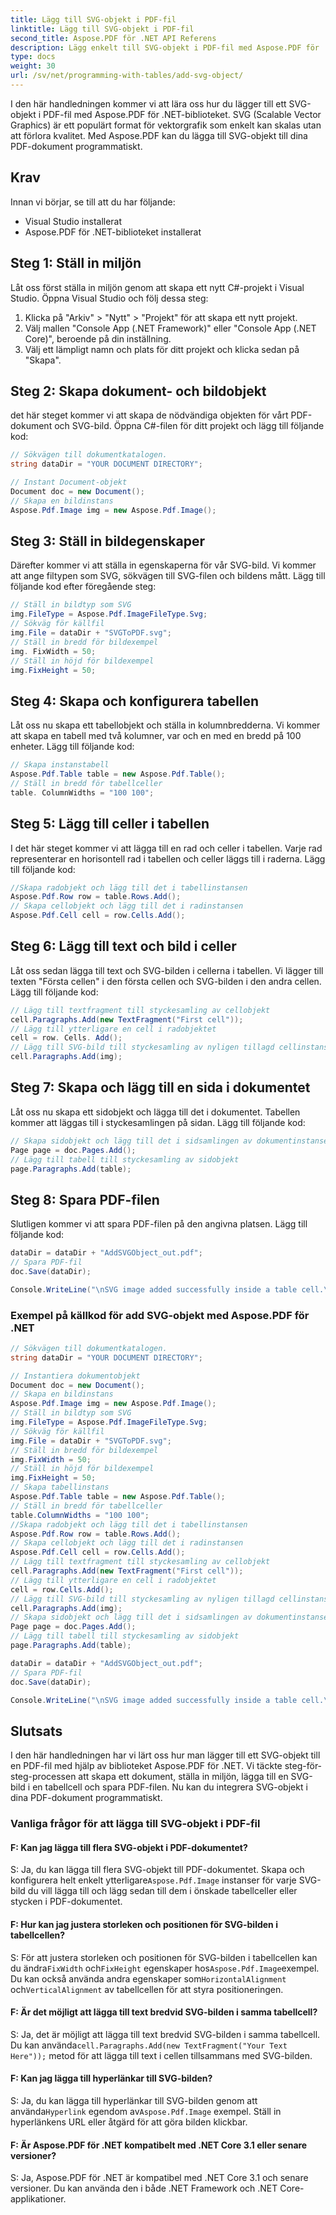```yaml
---
title: Lägg till SVG-objekt i PDF-fil
linktitle: Lägg till SVG-objekt i PDF-fil
second_title: Aspose.PDF för .NET API Referens
description: Lägg enkelt till SVG-objekt i PDF-fil med Aspose.PDF för .NET.
type: docs
weight: 30
url: /sv/net/programming-with-tables/add-svg-object/
---
```

I den här handledningen kommer vi att lära oss hur du lägger till ett SVG-objekt i PDF-fil med Aspose.PDF för .NET-biblioteket. SVG (Scalable Vector Graphics) är ett populärt format för vektorgrafik som enkelt kan skalas utan att förlora kvalitet. Med Aspose.PDF kan du lägga till SVG-objekt till dina PDF-dokument programmatiskt.

## Krav

Innan vi börjar, se till att du har följande:

- Visual Studio installerat
- Aspose.PDF för .NET-biblioteket installerat

## Steg 1: Ställ in miljön

Låt oss först ställa in miljön genom att skapa ett nytt C#-projekt i Visual Studio. Öppna Visual Studio och följ dessa steg:

1. Klicka på "Arkiv" > "Nytt" > "Projekt" för att skapa ett nytt projekt.
2. Välj mallen "Console App (.NET Framework)" eller "Console App (.NET Core)", beroende på din inställning.
3. Välj ett lämpligt namn och plats för ditt projekt och klicka sedan på "Skapa".

## Steg 2: Skapa dokument- och bildobjekt

det här steget kommer vi att skapa de nödvändiga objekten för vårt PDF-dokument och SVG-bild. Öppna C#-filen för ditt projekt och lägg till följande kod:

```csharp
// Sökvägen till dokumentkatalogen.
string dataDir = "YOUR DOCUMENT DIRECTORY";

// Instant Document-objekt
Document doc = new Document();
// Skapa en bildinstans
Aspose.Pdf.Image img = new Aspose.Pdf.Image();
```

## Steg 3: Ställ in bildegenskaper

Därefter kommer vi att ställa in egenskaperna för vår SVG-bild. Vi kommer att ange filtypen som SVG, sökvägen till SVG-filen och bildens mått. Lägg till följande kod efter föregående steg:

```csharp
// Ställ in bildtyp som SVG
img.FileType = Aspose.Pdf.ImageFileType.Svg;
// Sökväg för källfil
img.File = dataDir + "SVGToPDF.svg";
// Ställ in bredd för bildexempel
img. FixWidth = 50;
// Ställ in höjd för bildexempel
img.FixHeight = 50;
```

## Steg 4: Skapa och konfigurera tabellen

Låt oss nu skapa ett tabellobjekt och ställa in kolumnbredderna. Vi kommer att skapa en tabell med två kolumner, var och en med en bredd på 100 enheter. Lägg till följande kod:

```csharp
// Skapa instanstabell
Aspose.Pdf.Table table = new Aspose.Pdf.Table();
// Ställ in bredd för tabellceller
table. ColumnWidths = "100 100";
```

## Steg 5: Lägg till celler i tabellen

I det här steget kommer vi att lägga till en rad och celler i tabellen. Varje rad representerar en horisontell rad i tabellen och celler läggs till i raderna. Lägg till följande kod:

```csharp
//Skapa radobjekt och lägg till det i tabellinstansen
Aspose.Pdf.Row row = table.Rows.Add();
// Skapa cellobjekt och lägg till det i radinstansen
Aspose.Pdf.Cell cell = row.Cells.Add();
```

## Steg 6: Lägg till text och bild i celler

Låt oss sedan lägga till text och SVG-bilden i cellerna i tabellen. Vi lägger till texten "Första cellen" i den första cellen och SVG-bilden i den andra cellen. Lägg till följande kod:

```csharp
// Lägg till textfragment till styckesamling av cellobjekt
cell.Paragraphs.Add(new TextFragment("First cell"));
// Lägg till ytterligare en cell i radobjektet
cell = row. Cells. Add();
// Lägg till SVG-bild till styckesamling av nyligen tillagd cellinstans
cell.Paragraphs.Add(img);
```

## Steg 7: Skapa och lägg till en sida i dokumentet

Låt oss nu skapa ett sidobjekt och lägga till det i dokumentet. Tabellen kommer att läggas till i styckesamlingen på sidan. Lägg till följande kod:

```csharp
// Skapa sidobjekt och lägg till det i sidsamlingen av dokumentinstansen
Page page = doc.Pages.Add();
// Lägg till tabell till styckesamling av sidobjekt
page.Paragraphs.Add(table);
```

## Steg 8: Spara PDF-filen

Slutligen kommer vi att spara PDF-filen på den angivna platsen. Lägg till följande kod:

```csharp
dataDir = dataDir + "AddSVGObject_out.pdf";
// Spara PDF-fil
doc.Save(dataDir);

Console.WriteLine("\nSVG image added successfully inside a table cell.\nFile saved at " + dataDir);
```

### Exempel på källkod för add SVG-objekt med Aspose.PDF för .NET

```csharp
// Sökvägen till dokumentkatalogen.
string dataDir = "YOUR DOCUMENT DIRECTORY";

// Instantiera dokumentobjekt
Document doc = new Document();
// Skapa en bildinstans
Aspose.Pdf.Image img = new Aspose.Pdf.Image();
// Ställ in bildtyp som SVG
img.FileType = Aspose.Pdf.ImageFileType.Svg;
// Sökväg för källfil
img.File = dataDir + "SVGToPDF.svg";
// Ställ in bredd för bildexempel
img.FixWidth = 50;
// Ställ in höjd för bildexempel
img.FixHeight = 50;
// Skapa tabellinstans
Aspose.Pdf.Table table = new Aspose.Pdf.Table();
// Ställ in bredd för tabellceller
table.ColumnWidths = "100 100";
//Skapa radobjekt och lägg till det i tabellinstansen
Aspose.Pdf.Row row = table.Rows.Add();
// Skapa cellobjekt och lägg till det i radinstansen
Aspose.Pdf.Cell cell = row.Cells.Add();
// Lägg till textfragment till styckesamling av cellobjekt
cell.Paragraphs.Add(new TextFragment("First cell"));
// Lägg till ytterligare en cell i radobjektet
cell = row.Cells.Add();
// Lägg till SVG-bild till styckesamling av nyligen tillagd cellinstans
cell.Paragraphs.Add(img);
// Skapa sidobjekt och lägg till det i sidsamlingen av dokumentinstansen
Page page = doc.Pages.Add();
// Lägg till tabell till styckesamling av sidobjekt
page.Paragraphs.Add(table);

dataDir = dataDir + "AddSVGObject_out.pdf";
// Spara PDF-fil
doc.Save(dataDir);

Console.WriteLine("\nSVG image added successfully inside a table cell.\nFile saved at " + dataDir);            
```

## Slutsats

I den här handledningen har vi lärt oss hur man lägger till ett SVG-objekt till en PDF-fil med hjälp av biblioteket Aspose.PDF för .NET. Vi täckte steg-för-steg-processen att skapa ett dokument, ställa in miljön, lägga till en SVG-bild i en tabellcell och spara PDF-filen. Nu kan du integrera SVG-objekt i dina PDF-dokument programmatiskt.

### Vanliga frågor för att lägga till SVG-objekt i PDF-fil

#### F: Kan jag lägga till flera SVG-objekt i PDF-dokumentet?

 S: Ja, du kan lägga till flera SVG-objekt till PDF-dokumentet. Skapa och konfigurera helt enkelt ytterligare`Aspose.Pdf.Image` instanser för varje SVG-bild du vill lägga till och lägg sedan till dem i önskade tabellceller eller stycken i PDF-dokumentet.

#### F: Hur kan jag justera storleken och positionen för SVG-bilden i tabellcellen?

 S: För att justera storleken och positionen för SVG-bilden i tabellcellen kan du ändra`FixWidth` och`FixHeight` egenskaper hos`Aspose.Pdf.Image`exempel. Du kan också använda andra egenskaper som`HorizontalAlignment` och`VerticalAlignment` av tabellcellen för att styra positioneringen.

#### F: Är det möjligt att lägga till text bredvid SVG-bilden i samma tabellcell?

 S: Ja, det är möjligt att lägga till text bredvid SVG-bilden i samma tabellcell. Du kan använda`cell.Paragraphs.Add(new TextFragment("Your Text Here"));` metod för att lägga till text i cellen tillsammans med SVG-bilden.

#### F: Kan jag lägga till hyperlänkar till SVG-bilden?

 S: Ja, du kan lägga till hyperlänkar till SVG-bilden genom att använda`Hyperlink` egendom av`Aspose.Pdf.Image` exempel. Ställ in hyperlänkens URL eller åtgärd för att göra bilden klickbar.

#### F: Är Aspose.PDF för .NET kompatibelt med .NET Core 3.1 eller senare versioner?

S: Ja, Aspose.PDF för .NET är kompatibel med .NET Core 3.1 och senare versioner. Du kan använda den i både .NET Framework och .NET Core-applikationer.